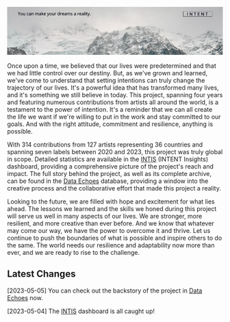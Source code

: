 ![Logo](logo.png)

Once upon a time, we believed that our lives were predetermined and that we had little control over our destiny. But, as we've grown and learned, we've come to understand that setting intentions can truly change the trajectory of our lives. It's a powerful idea that has transformed many lives, and it's something we still believe in today. This project, spanning four years and featuring numerous contributions from artists all around the world, is a testament to the power of intention. It's a reminder that we can all create the life we want if we're willing to put in the work and stay committed to our goals. And with the right attitude, commitment and resilience, anything is possible.

With 314 contributions from 127 artists representing 36 countries and spanning seven labels between 2020 and 2023, this project was truly global in scope. Detailed statistics are available in the [INTIS](https://github.com/linfri/INTENT/tree/main/INTIS) (INTENT Insights) dashboard, providing a comprehensive picture of the project's reach and impact. The full story behind the project, as well as its complete archive, can be found in the [Data Echoes](https://github.com/linfri/data-echoes) database, providing a window into the creative process and the collaborative effort that made this project a reality.

Looking to the future, we are filled with hope and excitement for what lies ahead. The lessons we learned and the skills we honed during this project will serve us well in many aspects of our lives. We are stronger, more resilient, and more creative than ever before. And we know that whatever may come our way, we have the power to overcome it and thrive. Let us continue to push the boundaries of what is possible and inspire others to do the same. The world needs our resilience and adaptability now more than ever, and we are ready to rise to the challenge.

## Latest Changes

[2023-05-05] You can check out the backstory of the project in [Data Echoes](https://github.com/linfri/data-echoes) now.

[2023-05-04] The [INTIS](https://github.com/linfri/INTENT/tree/main/INTIS) dashboard is all caught up! 
